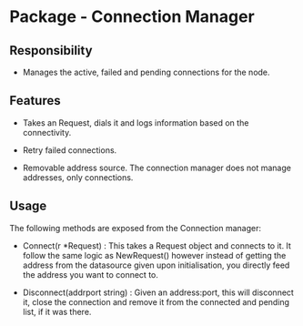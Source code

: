 # Package - Connection Manager

## Responsibility

- Manages the active, failed and pending connections for the node.

## Features

- Takes an Request, dials it and logs information based on the connectivity.

- Retry failed connections.

- Removable address source. The connection manager does not manage addresses, only connections.


## Usage

The following methods are exposed from the Connection manager:

- Connect(r *Request) : This takes a Request object and connects to it. It follow the same logic as NewRequest() however instead of getting the address from the datasource given upon initialisation, you directly feed the address you want to connect to.

- Disconnect(addrport string) : Given an address:port, this will disconnect it, close the connection and remove it from the connected and pending list, if it was there.

